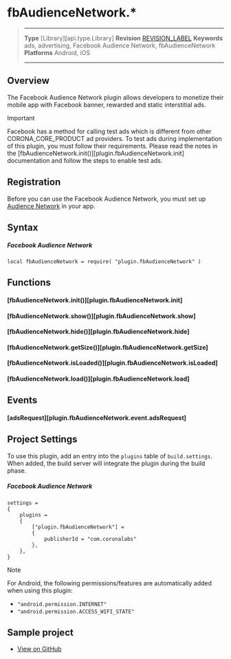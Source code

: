 # fbAudienceNetwork.*

> --------------------- ------------------------------------------------------------------------------------------
> __Type__              [Library][api.type.Library]
> __Revision__          [REVISION_LABEL](REVISION_URL)
> __Keywords__          ads, advertising, Facebook Audience Network, fbAudienceNetwork
> __Platforms__			Android, iOS
> --------------------- ------------------------------------------------------------------------------------------


## Overview

The Facebook Audience Network plugin allows developers to monetize their mobile app with Facebook banner, rewarded and static interstitial ads.

<div class="guide-notebox-imp">
<div class="notebox-title-imp">Important</div>

Facebook has a method for calling test ads which is different from other CORONA_CORE_PRODUCT ad providers. To test ads during implementation of this plugin, you must follow their requirements. Please read the notes in the [fbAudienceNetwork.init()][plugin.fbAudienceNetwork.init] documentation and follow the steps to enable test ads.

</div>


## Registration

Before you can use the Facebook Audience Network, you must set up [Audience Network](https://developers.facebook.com/docs/audience-network/getting-started) in your app.


## Syntax

<div id="example">

##### Facebook Audience Network

	local fbAudienceNetwork = require( "plugin.fbAudienceNetwork" )

</div>


## Functions

#### [fbAudienceNetwork.init()][plugin.fbAudienceNetwork.init]

#### [fbAudienceNetwork.show()][plugin.fbAudienceNetwork.show]

#### [fbAudienceNetwork.hide()][plugin.fbAudienceNetwork.hide]

#### [fbAudienceNetwork.getSize()][plugin.fbAudienceNetwork.getSize]

#### [fbAudienceNetwork.isLoaded()][plugin.fbAudienceNetwork.isLoaded]

#### [fbAudienceNetwork.load()][plugin.fbAudienceNetwork.load]


## Events

#### [adsRequest][plugin.fbAudienceNetwork.event.adsRequest]


## Project Settings

To use this plugin, add an entry into the `plugins` table of `build.settings`. When added, the build server will integrate the plugin during the build phase.

<div id="example">

##### Facebook Audience Network

``````{ brush="lua" gutter="false" first-line="1" highlight="[5,6,7,8]" }
settings =
{
	plugins =
	{
		["plugin.fbAudienceNetwork"] =
		{
			publisherId = "com.coronalabs"
		},
	},
}
``````

</div>
<div class="guide-notebox">
<div class="notebox-title">Note</div>

For Android, the following permissions/features are automatically added when using this plugin:

* `"android.permission.INTERNET"`
* `"android.permission.ACCESS_WIFI_STATE"`

</div>

## Sample project

* [View on GitHub](https://github.com/coronalabs/plugins-sample-fbAudienceNetwork)
